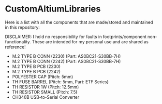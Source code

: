 # CustomAltiumLibraries
 
Here is a list with all the components that are made/stored and maintained in this repository:

DISCLAIMER: I hold no responsibility for faults in footprints/component non-functionality.
These are intended for my personal use and are shared as reference!

* M.2 TYPE B CONN (2230) (Part: AS0BC21-S30BB-7H)
* M.2 TYPE B CONN (2242) (Part: AS0BC21-S30BB-7H)
* M.2 TYPE B PCB (2230)
* M.2 TYPE B PCB (2242)
* POLYESTER CAP (Pitch: 5mm)
* TH FUSE BARREL (Pitch: 5mm, Part: ETF Series)
* TH RESISTOR 1W (Pitch: 12.5mm)
* TH RESISTOR SMALL (Pitch: 7.5)
* CH340B USB-to-Serial Converter